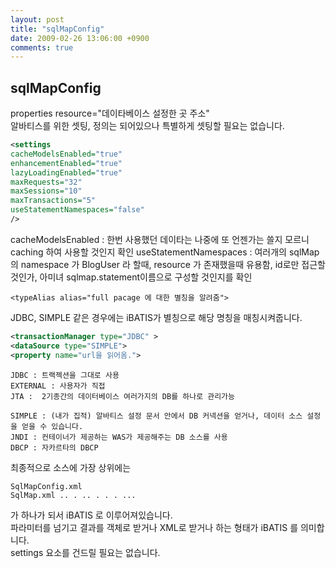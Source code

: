 ```yaml
---
layout: post
title: "sqlMapConfig"
date: 2009-02-26 13:06:00 +0900
comments: true
---
```


sqlMapConfig
---

properties resource="데이타베이스 설정한 곳 주소"  
알바티스를 위한 셋팅, 정의는 되어있으나 특별하게 셋팅할 필요는 없습니다.  

```xml
<settings
cacheModelsEnabled="true"
enhancementEnabled="true"
lazyLoadingEnabled="true"
maxRequests="32"
maxSessions="10"
maxTransactions="5"
useStatementNamespaces="false"
/>
```
cacheModelsEnabled : 한번 사용했던 데이타는 나중에 또 언젠가는 쓸지 모르니 caching 하여 사용할 것인지 확인
useStatementNamespaces : 여러개의 sqlMap의 namespace 가 BlogUser 라 할때, resource 가 존재했을때 유용함, id로만 접근할 것인가, 아미녀 sqlmap.statement이름으로 구성할 것인지를 확인

```
<typeAlias alias="full pacage 에 대한 별칭을 알려줌">
```

JDBC, SIMPLE 같은 경우에는 iBATIS가 별칭으로 해당 명칭을 매칭시켜줍니다.


```xml
<transactionManager type="JDBC" >
<dataSource type="SIMPLE">
<property name="url을 읽어옴.">
```

```
JDBC : 트랙젝션을 그대로 사용
EXTERNAL : 사용자가 직접
JTA :  2기종간의 데이터베이스 여러가지의 DB를 하나로 관리가능
```

```
SIMPLE : (내가 집적) 알바티스 설정 문서 안에서 DB 커넥션을 얻거나, 데이터 소스 설정을 얻을 수 있습니다.
JNDI : 컨테이너가 제공하는 WAS가 제공해주는 DB 소스를 사용
DBCP : 자카르타의 DBCP
```

최종적으로 소스에 가장 상위에는

```
SqlMapConfig.xml
SqlMap.xml .. . .. . . . ...
```

가 하나가 되서 iBATIS 로 이루어져있습니다.  
파라미터를 넘기고 결과를 객체로 받거나 XML로 받거나 하는 형태가 iBATIS 를 의미합니다.  
settings 요소를 건드릴 필요는 없습니다.  
